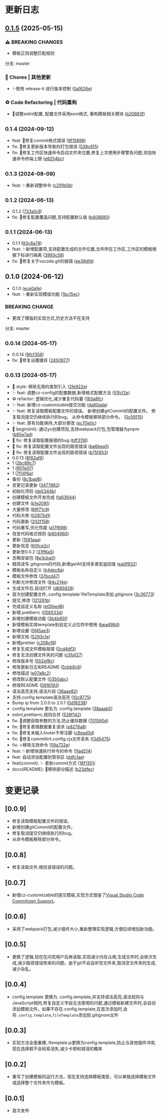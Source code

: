 # 更新日志

## [0.1.5](https://github.com/2815261401/fastbuild/compare/v0.1.4...v0.1.5) (2025-05-15)

### ⚠ BREAKING CHANGES

* 模板正则调整匹配规则

分支: master

### 🎫 Chores | 其他更新

* ✨使用 release-it 进行版本控制 ([0a1626e](https://github.com/2815261401/fastbuild/commit/0a1626eadd1e47a54d4fdb2a7462db225460d699))

### ♻️ Code Refactoring | 代码重构

* 🚨调整eslint配置, 配置文件采用esm格式, 重构模板相关模块 ([b20883f](https://github.com/2815261401/fastbuild/commit/b20883f33e73b139201e6de572ac70bac87df2ec))

## <small>0.1.4 (2024-09-12)</small>

- feat: 🐛修复commit格式错误 ([9f15898](https://github.com/2815261401/fastbuild/commit/9f15898))
- fix: 🐛修复更新版本导致的打包错误 ([539c6f5](https://github.com/2815261401/fastbuild/commit/539c6f5))
- fix: 🐛修复工作区快速命令启动文件夹位置,修复上次使用步骤警告问题,添加快速命令终端上限 ([e8254bc](https://github.com/2815261401/fastbuild/commit/e8254bc))

## <small>0.1.3 (2024-08-09)</small>

- feat: ✨重新调整命令 ([c291b0b](https://github.com/2815261401/fastbuild/commit/c291b0b))

## <small>0.1.2 (2024-06-13)</small>

- 0.1.2 ([733a1c9](https://github.com/2815261401/fastbuild/commit/733a1c9))
- fix: 🐛修复配置覆盖问题,支持配置默认值 ([b408880](https://github.com/2815261401/fastbuild/commit/b408880))

## <small>0.1.1 (2024-06-13)</small>

- 0.1.1 ([93c8a78](https://github.com/2815261401/fastbuild/commit/93c8a78))
- feat: ✨新增配置项,支持配置生成的文件位置,文件所在工作区,工作区的模板根据下标进行隔离 ([3993c58](https://github.com/2815261401/fastbuild/commit/3993c58))
- fix: 🐛修复关于vscode.git的报错 ([ee39dfd](https://github.com/2815261401/fastbuild/commit/ee39dfd))

## 0.1.0 (2024-06-12)

- 0.1.0 ([ece0afe](https://github.com/2815261401/fastbuild/commit/ece0afe))
- feat: ✨重新实现模版功能 ([1bc15ec](https://github.com/2815261401/fastbuild/commit/1bc15ec))

### BREAKING CHANGE

- 更改了模版的实现方式,历史方法不在支持

分支: master

## <small>0.0.14 (2024-05-17)</small>

- 0.0.14 ([9fcf356](https://github.com/2815261401/fastbuild/commit/9fcf356))
- fix: 🐛修复设置缓存 ([2450977](https://github.com/2815261401/fastbuild/commit/2450977))

## <small>0.0.13 (2024-05-17)</small>

- :lipstick: style: 移除无用的类型引入 ([2fe922e](https://github.com/2815261401/fastbuild/commit/2fe922e))
- :sparkles: feat: 调整cz-config的配置数据,新增格式配置方法 ([51fcf2e](https://github.com/2815261401/fastbuild/commit/51fcf2e))
- ♻️ refactor: 逻辑优化,减少重复代码量 ([183a8fc](https://github.com/2815261401/fastbuild/commit/183a8fc))
- ✨ feat: 新增cz-customizable提交功能 ([da80ada](https://github.com/2815261401/fastbuild/commit/da80ada))
- ✨ feat: 修复读取模板配置文件的错误。 新增创建gitCommit的配置文件。 修复取消提交仍继续执行的bug。 从命令模板移除部分命令。 ([0c59115](https://github.com/2815261401/fastbuild/commit/0c59115))
- ✨ feat: 原有功能保持,大部分更改 ([ec70e0c](https://github.com/2815261401/fastbuild/commit/ec70e0c))
- 🎉 begin(init): 通过yo创建项目,支持webpack打包,包管理器为pnpm ([b85e7ad](https://github.com/2815261401/fastbuild/commit/b85e7ad))
- 🐛 fix: 修复读取配置报错的bug ([bff3116](https://github.com/2815261401/fastbuild/commit/bff3116))
- 🐛 fix: 修复读取配置文件出现的路径错误 ([ba6bea0](https://github.com/2815261401/fastbuild/commit/ba6bea0))
- 🐛 fix: 修复读取配置文件出现的路径错误 ([b75f853](https://github.com/2815261401/fastbuild/commit/b75f853))
- 0.0.13 ([8f82af6](https://github.com/2815261401/fastbuild/commit/8f82af6))
- 1 ([2bc89c7](https://github.com/2815261401/fastbuild/commit/2bc89c7))
- 1 ([f611e07](https://github.com/2815261401/fastbuild/commit/f611e07))
- 1 ([7f14f6a](https://github.com/2815261401/fastbuild/commit/7f14f6a))
- 备份 ([8c1bad6](https://github.com/2815261401/fastbuild/commit/8c1bad6))
- 变更记录更新 ([3477862](https://github.com/2815261401/fastbuild/commit/3477862))
- 初始化项目 ([de5344b](https://github.com/2815261401/fastbuild/commit/de5344b))
- 创建模板文件开发完成 ([fa63644](https://github.com/2815261401/fastbuild/commit/fa63644))
- 创建文件 ([b1e2081](https://github.com/2815261401/fastbuild/commit/b1e2081))
- 大量修改 ([89f71c9](https://github.com/2815261401/fastbuild/commit/89f71c9))
- 代码大修 ([02875d1](https://github.com/2815261401/fastbuild/commit/02875d1))
- 代码更新 ([202f158](https://github.com/2815261401/fastbuild/commit/202f158))
- 代码重写,优化性能 ([a17f698](https://github.com/2815261401/fastbuild/commit/a17f698))
- 改变代码格式规则 ([b604960](https://github.com/2815261401/fastbuild/commit/b604960))
- 更新 ([1591aaa](https://github.com/2815261401/fastbuild/commit/1591aaa))
- 更新信息 ([60fce2c](https://github.com/2815261401/fastbuild/commit/60fce2c))
- 更新至0.0.2 ([31ff6a5](https://github.com/2815261401/fastbuild/commit/31ff6a5))
- 忽略安装包 ([8e3cba0](https://github.com/2815261401/fastbuild/commit/8e3cba0))
- 精简读写.gitignore的代码,新增getAll支持多类型返回值 ([ea0f932](https://github.com/2815261401/fastbuild/commit/ea0f932))
- 模板名称自定义 ([b4ebc6a](https://github.com/2815261401/fastbuild/commit/b4ebc6a))
- 模板文件修改 ([37bcd47](https://github.com/2815261401/fastbuild/commit/37bcd47))
- 判断允许修改文件 ([84c214e](https://github.com/2815261401/fastbuild/commit/84c214e))
- 生成文件后,自动打开 ([d685928](https://github.com/2815261401/fastbuild/commit/d685928))
- 首次创建配置文件,.config.template`fileTemplate添加.gitignore ([3c36773](https://github.com/2815261401/fastbuild/commit/3c36773))
- 提交,修改 ([121261b](https://github.com/2815261401/fastbuild/commit/121261b))
- 完成自定义名称 ([e05bed8](https://github.com/2815261401/fastbuild/commit/e05bed8))
- 新增.prettierrc ([056533d](https://github.com/2815261401/fastbuild/commit/056533d))
- 新增创建模板功能 ([3b4b65f](https://github.com/2815261401/fastbuild/commit/3b4b65f))
- 新增模板实体template到自定义占位符中使用 ([bea4984](https://github.com/2815261401/fastbuild/commit/bea4984))
- 新增设置 ([5f45ae3](https://github.com/2815261401/fastbuild/commit/5f45ae3))
- 新增文档 ([5293c1e](https://github.com/2815261401/fastbuild/commit/5293c1e))
- 新增prettier ([c208cf8](https://github.com/2815261401/fastbuild/commit/c208cf8))
- 修复生成文件模板报错 ([0cd4df3](https://github.com/2815261401/fastbuild/commit/0cd4df3))
- 修复无法创建文件夹的问题 ([c5fa127](https://github.com/2815261401/fastbuild/commit/c5fa127))
- 修改版本号 ([552ef8c](https://github.com/2815261401/fastbuild/commit/552ef8c))
- 修改更新日志和README ([5cbb9c6](https://github.com/2815261401/fastbuild/commit/5cbb9c6))
- 修改描述 ([e07a8c2](https://github.com/2815261401/fastbuild/commit/e07a8c2))
- 修改默认配置文件 ([0350abc](https://github.com/2815261401/fastbuild/commit/0350abc))
- 修改README ([0916193](https://github.com/2815261401/fastbuild/commit/0916193))
- 语法高亮支持,语法片段 ([36aae82](https://github.com/2815261401/fastbuild/commit/36aae82))
- 支持.config.template语法高亮 ([10c9775](https://github.com/2815261401/fastbuild/commit/10c9775))
- Bump ip from 2.0.0 to 2.0.1 ([0d18238](https://github.com/2815261401/fastbuild/commit/0d18238))
- config.template 更名为 .config.template ([38aaab5](https://github.com/2815261401/fastbuild/commit/38aaab5))
- eslint,prettierrc,规则合并 ([528f142](https://github.com/2815261401/fastbuild/commit/528f142))
- fix: 🐛调整获取参数的方法,防止缓存数据 ([701590d](https://github.com/2815261401/fastbuild/commit/701590d))
- fix: 🐛修复表情数据重复请求 ([e8276a8](https://github.com/2815261401/fastbuild/commit/e8276a8))
- fix: 🐛修复未输入footer不带注脚 ([c8ead3d](https://github.com/2815261401/fastbuild/commit/c8ead3d))
- fix: 🐛修复commitlint.config.cjs文件丢失 ([f3d5475](https://github.com/2815261401/fastbuild/commit/f3d5475))
- fix: 🔥移除无效命令 ([59a732e](https://github.com/2815261401/fastbuild/commit/59a732e))
- feat: ✨新增快速执行命令的命令 ([1fad214](https://github.com/2815261401/fastbuild/commit/1fad214))
- feat: 自动添加配置到暂存区 ([ddfc1ae](https://github.com/2815261401/fastbuild/commit/ddfc1ae))
- feat(commit): :sparkles: 更新commit方式 ([18f1351](https://github.com/2815261401/fastbuild/commit/18f1351))
- docs(README): 💬移除部分描述 ([b23dfec](https://github.com/2815261401/fastbuild/commit/b23dfec))

# 变更记录

## [0.0.9]

- 修复读取模板配置文件的错误。
- 新增创建gitCommit的配置文件。
- 修复取消提交仍继续执行的bug。
- 从命令模板移除部分命令。

## [0.0.8]

- 修复读取文件,根目录错误的问题。

## [0.0.7]

- 新增cz-customizable的提交模板,实现方式借鉴了<a href="https://marketplace.visualstudio.com/items?itemName=KnisterPeter.vscode-commitizen">Visual Studio Code Commitizen Support</a>。

## [0.0.6]

- 采用了webpack打包,减少插件大小,重新整理实现逻辑,方便后续增加新功能。

## [0.0.5]

- 更换了逻辑,现在在问完用户后再读取,实现减少内存占用,生成文件时,会依次生成,减少路径错误带来的问题。由于git不会监听空文件夹,取消空文件夹的生成,减少杂乱。

## [0.0.4]

- config.template 更换为 .config.template,并支持语法高亮,语法规则与JavaScript相同,修复自定义字段无法使用的问题,通过模板新建文件时,会自动添加模板文件。如果不存在.config.template,在首次添加时,会将`.config.template`,`fileTemplate`添加到.gitignore文件

## [0.0.3]

- 实现方法全面重建,.ftemplate.js更换为config.template,防止与其他插件冲突,现在选择框不会轻易消失,减少卡顿和错误的概率

## [0.0.2]

- 重写了创建模板的运行方法，现在支持选择模板类型，可以单独选择模板文件或选择整个文件夹作为模板。

## [0.0.1]

- 首次发布
